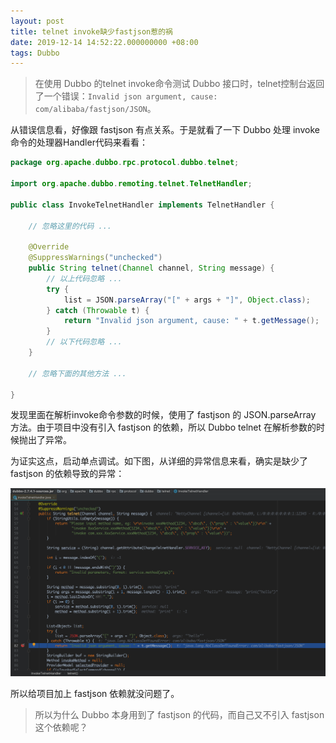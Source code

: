 ```yaml
---
layout: post
title: telnet invoke缺少fastjson惹的祸
date: 2019-12-14 14:52:22.000000000 +08:00
tags: Dubbo
---
```


>在使用 Dubbo 的telnet invoke命令测试 Dubbo 接口时，telnet控制台返回了一个错误：`Invalid json argument, cause: com/alibaba/fastjson/JSON`。

从错误信息看，好像跟 fastjson 有点关系。于是就看了一下 Dubbo 处理 invoke 命令的处理器Handler代码来看看：

```java
package org.apache.dubbo.rpc.protocol.dubbo.telnet;

import org.apache.dubbo.remoting.telnet.TelnetHandler;

public class InvokeTelnetHandler implements TelnetHandler {
    
    // 忽略这里的代码 ...
    
    @Override
    @SuppressWarnings("unchecked")
    public String telnet(Channel channel, String message) {
        // 以上代码忽略 ...
        try {
            list = JSON.parseArray("[" + args + "]", Object.class);
        } catch (Throwable t) {
            return "Invalid json argument, cause: " + t.getMessage();
        }
        // 以下代码忽略 ...
    }
    
    // 忽略下面的其他方法 ...
    
}

```

发现里面在解析invoke命令参数的时候，使用了 fastjson 的 JSON.parseArray 方法。由于项目中没有引入 fastjson 的依赖，所以 Dubbo telnet 在解析参数的时候抛出了异常。

为证实这点，启动单点调试。如下图，从详细的异常信息来看，确实是缺少了 fastjson 的依赖导致的异常：

![](/assets/images/2019-12/telnet-invoke-fastjson-error.png)


所以给项目加上 fastjson 依赖就没问题了。

>所以为什么 Dubbo 本身用到了 fastjson 的代码，而自己又不引入 fastjson 这个依赖呢？




